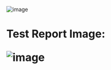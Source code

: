 ![image](https://github.com/user-attachments/assets/05c4824b-37aa-4170-9e57-328b9010254b)
<h1>Test Report Image: 

![image](https://github.com/user-attachments/assets/7c220e00-f8cf-4d6b-8a09-109960bc54ab)

